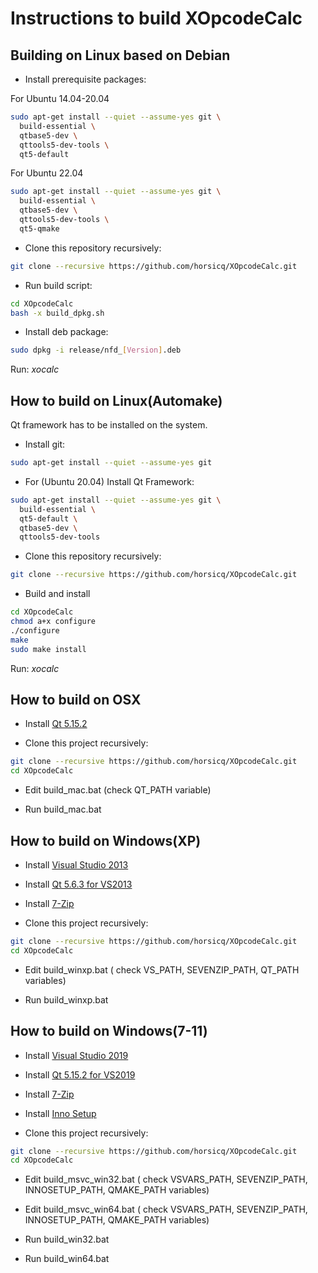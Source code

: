 # Instructions to build XOpcodeCalc

## Building on Linux based on Debian

- Install prerequisite packages:

For Ubuntu 14.04-20.04

```bash
sudo apt-get install --quiet --assume-yes git \
  build-essential \
  qtbase5-dev \
  qttools5-dev-tools \
  qt5-default
```

For Ubuntu 22.04

```bash
sudo apt-get install --quiet --assume-yes git \
  build-essential \
  qtbase5-dev \
  qttools5-dev-tools \
  qt5-qmake
```

- Clone this repository recursively:

```bash
git clone --recursive https://github.com/horsicq/XOpcodeCalc.git
```

- Run build script:

```bash
cd XOpcodeCalc
bash -x build_dpkg.sh
```

- Install deb package:
```bash
sudo dpkg -i release/nfd_[Version].deb
```

Run: *xocalc*

## How to build on Linux(Automake)

Qt framework has to be installed on the system.

- Install git:

```bash
sudo apt-get install --quiet --assume-yes git
```

- For (Ubuntu 20.04) Install Qt Framework:

```bash
sudo apt-get install --quiet --assume-yes git \
  build-essential \
  qt5-default \
  qtbase5-dev \
  qttools5-dev-tools
```

- Clone this repository recursively:

```bash
git clone --recursive https://github.com/horsicq/XOpcodeCalc.git
```

- Build and install

```bash
cd XOpcodeCalc
chmod a+x configure
./configure
make
sudo make install
```

Run: *xocalc*

## How to build on OSX

- Install [Qt 5.15.2](https://github.com/horsicq/build_tools)

- Clone this project recursively:

```bash
git clone --recursive https://github.com/horsicq/XOpcodeCalc.git
cd XOpcodeCalc
```

- Edit build_mac.bat (check QT_PATH variable)

- Run build_mac.bat

## How to build on Windows(XP)

- Install [Visual Studio 2013](https://github.com/horsicq/build_tools)

- Install [Qt 5.6.3 for VS2013](https://github.com/horsicq/build_tools)

- Install [7-Zip](https://www.7-zip.org/)

- Clone this project recursively:

```bash
git clone --recursive https://github.com/horsicq/XOpcodeCalc.git
cd XOpcodeCalc
```

- Edit build_winxp.bat ( check VS_PATH, SEVENZIP_PATH, QT_PATH variables)

- Run build_winxp.bat

## How to build on Windows(7-11)

- Install [Visual Studio 2019](https://github.com/horsicq/build_tools)

- Install [Qt 5.15.2 for VS2019](https://github.com/horsicq/build_tools)

- Install [7-Zip](https://www.7-zip.org)

- Install [Inno Setup](https://github.com/horsicq/build_tools)

- Clone this project recursively:

```bash
git clone --recursive https://github.com/horsicq/XOpcodeCalc.git
cd XOpcodeCalc
```

- Edit build_msvc_win32.bat ( check VSVARS_PATH, SEVENZIP_PATH, INNOSETUP_PATH, QMAKE_PATH variables)

- Edit build_msvc_win64.bat ( check VSVARS_PATH, SEVENZIP_PATH, INNOSETUP_PATH, QMAKE_PATH variables)

- Run build_win32.bat

- Run build_win64.bat
